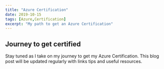 ```yaml
---
title: "Azure Certification"
date: 2019-10-15
tags: [Azure,Certification]
excerpt: "My path to get an Azure Certification"
---
```


## Journey to get certified

Stay tuned as I take on my journey to get my Azure Certification.  This blog post will be updated regularly with links tips and useful resources.
